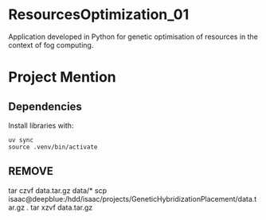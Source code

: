 # ResourcesOptimization_01
Application developed in Python for genetic optimisation of resources in the context of fog computing.

# Project Mention


## Dependencies

Install libraries with:
```
uv sync
source .venv/bin/activate
```


## REMOVE
tar czvf data.tar.gz data/*
scp isaac@deepblue:/hdd/isaac/projects/GeneticHybridizationPlacement/data.tar.gz .
tar xzvf data.tar.gz